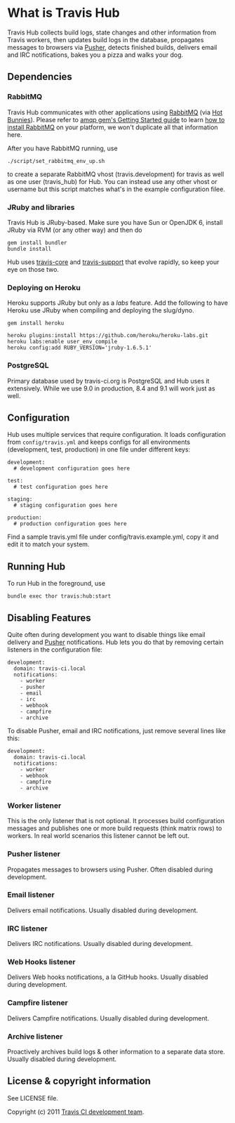 # What is Travis Hub

Travis Hub collects build logs, state changes and other information from Travis workers, then updates build logs
in the database, propagates messages to browsers via [Pusher](http://pusher.com), detects finished builds, delivers email and IRC notifications,
bakes you a pizza and walks your dog.


## Dependencies

### RabbitMQ

Travis Hub communicates with other applications using [RabbitMQ](http://rabbitmq.com) (via [Hot Bunnies](https://github.com/ruby-amqp/hot_bunnies)).
Please refer to [amqp gem's Getting Started guide](http://rubyamqp.info/articles/getting_started/) to learn [how to install RabbitMQ](http://rubyamqp.info/articles/getting_started/#installing_rabbitmq) on your platform,
we won't duplicate all that information here.

After you have RabbitMQ running, use

    ./script/set_rabbitmq_env_up.sh

to create a separate RabbitMQ vhost (travis.development) for travis as well as one user (travis_hub) for Hub.
You can instead use any other vhost or username but this script matches what's in the example configuration
filee.


### JRuby and libraries

Travis Hub is JRuby-based. Make sure you have Sun or OpenJDK 6, install JRuby via RVM (or any other way) and then do

    gem install bundler
    bundle install

Hub uses [travis-core](https://github.com/travis-ci/travis-core) and [travis-support](https://github.com/travis-ci/travis-support) that evolve
rapidly, so keep your eye on those two.


### Deploying on Heroku

Heroku supports JRuby but only as a _labs_ feature. Add the following to have Heroku use JRuby when compiling and deploying the slug/dyno.

    gem install heroku

    heroku plugins:install https://github.com/heroku/heroku-labs.git
    heroku labs:enable user_env_compile
    heroku config:add RUBY_VERSION='jruby-1.6.5.1'


### PostgreSQL

Primary database used by travis-ci.org is PostgreSQL and Hub uses it extensively. While we use 9.0 in production, 8.4 and 9.1 will work
just as well.


## Configuration

Hub uses multiple services that require configuration. It loads configuration from `config/travis.yml` and keeps
configs for all environments (development, test, production) in one file under different keys:

    development:
      # development configuration goes here

    test:
      # test configuration goes here

    staging:
      # staging configuration goes here

    production:
      # production configuration goes here

Find a sample travis.yml file under config/travis.example.yml, copy it and edit it to match your system.


## Running Hub

To run Hub in the foreground, use

    bundle exec thor travis:hub:start


## Disabling Features

Quite often during development you want to disable things like email delivery and [Pusher](http://pusher.com/) notifications.
Hub lets you do that by removing certain listeners in the configuration file:

    development:
      domain: travis-ci.local
      notifications:
        - worker
        - pusher
        - email
        - irc
        - webhook
        - campfire
        - archive

To disable Pusher, email and IRC notifications, just remove several lines like this:


    development:
      domain: travis-ci.local
      notifications:
        - worker
        - webhook
        - campfire
        - archive

### Worker listener

This is the only listener that is not optional. It processes build configuration messages and
publishes one or more build requests (think matrix rows) to workers. In real world scenarios this
listener cannot be left out.

### Pusher listener

Propagates messages to browsers using Pusher. Often disabled during development.

### Email listener

Delivers email notifications. Usually disabled during development.

### IRC listener

Delivers IRC notifications. Usually disabled during development.

### Web Hooks listener

Delivers Web hooks notifications, a la GitHub hooks. Usually disabled during development.

### Campfire listener

Delivers Campfire notifications. Usually disabled during development.

### Archive listener

Proactively archives build logs & other information to a separate data store.
Usually disabled during development.


## License & copyright information ##

See LICENSE file.

Copyright (c) 2011 [Travis CI development team](https://github.com/travis-ci).
